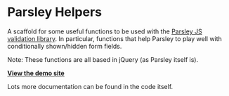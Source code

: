 # Parsley Helpers

A scaffold for some useful functions to be used with the [Parsley JS validation library](http://parsleyjs.org/). In particular, functions that help Parsley to play well with conditionally shown/hidden form fields.

Note: These functions are all based in jQuery (as Parsley itself is).

**[View the demo site](http://pixelsforhumans.github.io/parsley-helpers/)**

Lots more documentation can be found in the code itself.
